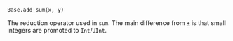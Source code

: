 ```
Base.add_sum(x, y)
```

The reduction operator used in `sum`. The main difference from [`+`](@ref) is that small integers are promoted to `Int`/`UInt`.
